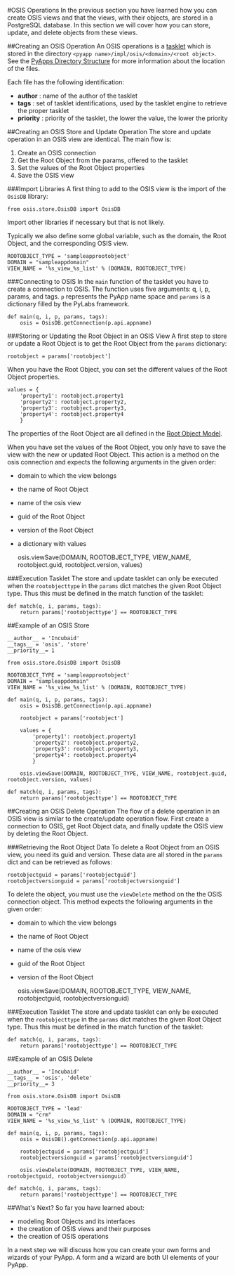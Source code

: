 #OSIS Operations
In the previous section you have learned how you can create OSIS views and that the views, with their objects, are stored in a PostgreSQL database.
In this section we will cover how you can store, update, and delete objects from these views.


##Creating an OSIS Operation
An OSIS operations is a [tasklet](http://confluence.incubaid.com/display/PYLABS/Tasklets) which is stored in the directory `<pyapp name>/impl/osis/<domain>/<root object>`. See the [PyApps Directory Structure](/sampleapp/#/doc/sampleapp) for more information about the location of the files.

Each file has the following identification:

* __author__ : name of the author of the tasklet
* __tags__ : set of tasklet identifications, used by the tasklet engine to retrieve the proper tasklet
* __priority__ : priority of the tasklet, the lower the value, the lower the priority


##Creating an OSIS Store and Update Operation
The store and update operation in an OSIS view are identical. The main flow is:

1. Create an OSIS connection
2. Get the Root Object from the params, offered to the tasklet
3. Set the values of the Root Object properties
4. Save the OSIS view


###Import Libraries
A first thing to add to the OSIS view is the import of the `OsisDB` library:

    from osis.store.OsisDB import OsisDB

Import other libraries if necessary but that is not likely.

Typically we also define some global variable, such as the domain, the Root Object, and the corresponding OSIS view.

    ROOTOBJECT_TYPE = 'sampleapprootobject'
    DOMAIN = "sampleappdomain"
    VIEW_NAME = '%s_view_%s_list' % (DOMAIN, ROOTOBJECT_TYPE)


###Connecting to OSIS
In the `main` function of the tasklet you have to create a connection to OSIS. The function uses five arguments: q, i, p, params, and tags. `p` represents the PyApp name space and `params` is a dictionary filled by the PyLabs framework. 

    def main(q, i, p, params, tags):
        osis = OsisDB.getConnection(p.api.appname)


###Storing or Updating the Root Object in an OSIS View
A first step to store or update a Root Object is to get the Root Object from the `params` dictionary:

    rootobject = params['rootobject']

When you have the Root Object, you can set the different values of the Root Object properties.

    values = {
        'property1': rootobject.property1
        'property2': rootobject.property2,
        'property3': rootobject.property3,
        'property4': rootobject.property4
        }

The properties of the Root Object are all defined in the [Root Object Model](/sampleapp/#/doc/modeling).

When you have set the values of the Root Object, you only have to save the view with the new or updated Root Object. This action is a method on the osis connection and expects the following arguments in the given order:

* domain to which the view belongs
* the name of Root Object
* name of the osis view
* guid of the Root Object
* version of the Root Object
* a dictionary with values

    osis.viewSave(DOMAIN, ROOTOBJECT\_TYPE, VIEW\_NAME, rootobject.guid, rootobject.version, values)


###Execution Tasklet
The store and update tasklet can only be executed when the `rootobjecttype` in the `params` dict matches the given Root Object type. Thus this must be defined in the match function of the tasklet:

    def match(q, i, params, tags):
        return params['rootobjecttype'] == ROOTOBJECT_TYPE


##Example of an OSIS Store
    
    __author__ = 'Incubaid'
    __tags__ = 'osis', 'store'
    __priority__= 1

    from osis.store.OsisDB import OsisDB

    ROOTOBJECT_TYPE = 'sampleapprootobject'
    DOMAIN = "sampleappdomain"
    VIEW_NAME = '%s_view_%s_list' % (DOMAIN, ROOTOBJECT_TYPE)

    def main(q, i, p, params, tags):
        osis = OsisDB.getConnection(p.api.appname)

        rootobject = params['rootobject']

        values = {
            'property1': rootobject.property1
            'property2': rootobject.property2,
            'property3': rootobject.property3,
            'property4': rootobject.property4
            }

        osis.viewSave(DOMAIN, ROOTOBJECT_TYPE, VIEW_NAME, rootobject.guid, rootobject.version, values)

    def match(q, i, params, tags):
        return params['rootobjecttype'] == ROOTOBJECT_TYPE


##Creating an OSIS Delete Operation
The flow of a delete operation in an OSIS view is similar to the create/update operation flow. First create a connection to OSIS, get Root Object data, and finally update the OSIS view by deleting the Root Object.


###Retrieving the Root Object Data
To delete a Root Object from an OSIS view, you need its guid and version. These data are all stored in the `params` dict and can be retrieved as follows:

    rootobjectguid = params['rootobjectguid']
    rootobjectversionguid = params['rootobjectversionguid']

To delete the object, you must use the `viewDelete` method on the the OSIS connection object. This method expects the following arguments in the given order:

* domain to which the view belongs
* the name of Root Object
* name of the osis view
* guid of the Root Object
* version of the Root Object

    osis.viewSave(DOMAIN, ROOTOBJECT\_TYPE, VIEW\_NAME, rootobjectguid, rootobjectversionguid)


###Execution Tasklet
The store and update tasklet can only be executed when the `rootobjecttype` in the `params` dict matches the given Root Object type. Thus this must be defined in the match function of the tasklet:

    def match(q, i, params, tags):
        return params['rootobjecttype'] == ROOTOBJECT_TYPE


##Example of an OSIS Delete

    __author__ = 'Incubaid'
    __tags__ = 'osis', 'delete'
    __priority__= 3

    from osis.store.OsisDB import OsisDB

    ROOTOBJECT_TYPE = 'lead'
    DOMAIN = "crm"
    VIEW_NAME = '%s_view_%s_list' % (DOMAIN, ROOTOBJECT_TYPE)

    def main(q, i, p, params, tags):
        osis = OsisDB().getConnection(p.api.appname)

        rootobjectguid = params['rootobjectguid']
        rootobjectversionguid = params['rootobjectversionguid']

        osis.viewDelete(DOMAIN, ROOTOBJECT_TYPE, VIEW_NAME, rootobjectguid, rootobjectversionguid)

    def match(q, i, params, tags):
        return params['rootobjecttype'] == ROOTOBJECT_TYPE


##What's Next?
So far you have learned about: 

* modeling Root Objects and its interfaces
* the creation of OSIS views and their purposes
* the creation of OSIS operations

In a next step we will discuss how you can create your own forms and wizards of your PyApp. A form and a wizard are both UI elements of your PyApp.

